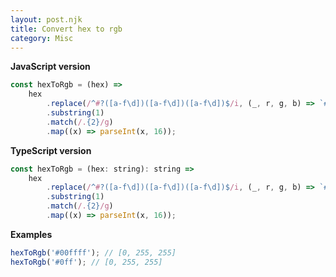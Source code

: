 ```yaml
---
layout: post.njk
title: Convert hex to rgb
category: Misc
---
```


**JavaScript version**

```js
const hexToRgb = (hex) =>
    hex
        .replace(/^#?([a-f\d])([a-f\d])([a-f\d])$/i, (_, r, g, b) => `#${r}${r}${g}${g}${b}${b}`)
        .substring(1)
        .match(/.{2}/g)
        .map((x) => parseInt(x, 16));
```

**TypeScript version**

```js
const hexToRgb = (hex: string): string =>
    hex
        .replace(/^#?([a-f\d])([a-f\d])([a-f\d])$/i, (_, r, g, b) => `#${r}${r}${g}${g}${b}${b}`)
        .substring(1)
        .match(/.{2}/g)
        .map((x) => parseInt(x, 16));
```

**Examples**

```js
hexToRgb('#00ffff'); // [0, 255, 255]
hexToRgb('#0ff'); // [0, 255, 255]
```
